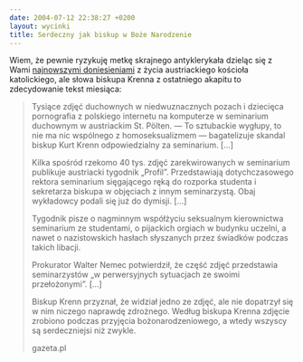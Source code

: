 ```yaml
---
date: 2004-07-12 22:38:27 +0200
layout: wycinki
title: Serdeczny jak biskup w Boże Narodzenie
---
```


Wiem, że pewnie ryzykuję metkę skrajnego antyklerykała dzieląc się z Wami [najnowszymi doniesieniami](http://wiadomosci.gazeta.pl/wiadomosci/1,53600,2176601.html 'gazeta.pl: Nowy skandal w austriackim Kościele katolickim') z życia austriackiego kościoła katolickiego, ale słowa biskupa Krenna z ostatniego akapitu to zdecydowanie tekst miesiąca:

> Tysiące zdjęć duchownych w niedwuznacznych pozach i dziecięca pornografia z polskiego internetu na komputerze w seminarium duchownym w austriackim St. Pölten. — To sztubackie wygłupy, to nie ma nic wspólnego z homoseksualizmem — bagatelizuje skandal biskup Kurt Krenn odpowiedzialny za seminarium. […]
>
> Kilka spośród rzekomo 40 tys. zdjęć zarekwirowanych w seminarium publikuje austriacki tygodnik „Profil”. Przedstawiają dotychczasowego rektora seminarium sięgającego ręką do rozporka studenta i sekretarza biskupa w objęciach z innym seminarzystą. Obaj wykładowcy podali się już do dymisji. […]
>
> Tygodnik pisze o nagminnym współżyciu seksualnym kierownictwa seminarium ze studentami, o pijackich orgiach w budynku uczelni, a nawet o nazistowskich hasłach słyszanych przez świadków podczas takich libacji.
>
> Prokurator Walter Nemec potwierdził, że część zdjęć przedstawia seminarzystów „w perwersyjnych sytuacjach ze swoimi przełożonymi”. […]
>
> Biskup Krenn przyznał, że widział jedno ze zdjęć, ale nie dopatrzył się w nim niczego naprawdę zdrożnego. Według biskupa Krenna zdjęcie zrobiono podczas przyjęcia bożonarodzeniowego, a wtedy wszyscy są serdeczniejsi niż zwykle.
>
> gazeta.pl
